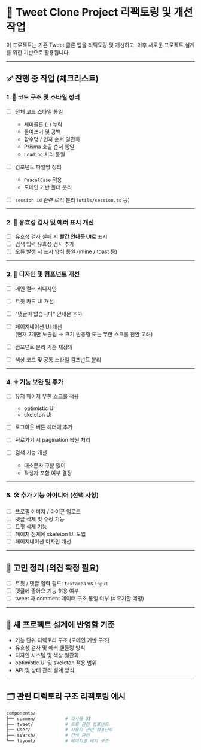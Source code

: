 # 📌 Tweet Clone Project 리팩토링 및 개선 작업

이 프로젝트는 기존 Tweet 클론 앱을 리팩토링 및 개선하고, 이후 새로운 프로젝트 설계를 위한 기반으로 활용됩니다.

---

## ✅ 진행 중 작업 (체크리스트)

### 1. 🔧 코드 구조 및 스타일 정리

- [ ] 전체 코드 스타일 통일

  - 세미콜론 (`;`) 누락
  - 들여쓰기 및 공백
  - 함수명 / 인자 순서 일관화
  - Prisma 호출 순서 통일
  - `Loading` 처리 통일

- [ ] 컴포넌트 파일명 정리

  - `PascalCase` 적용
  - 도메인 기반 폴더 분리

- [ ] `session id` 관련 로직 분리 (`utils/session.ts` 등)

---

### 2. 🧩 유효성 검사 및 에러 표시 개선

- [ ] 유효성 검사 실패 시 **빨간 안내문 UI**로 표시
- [ ] 검색 입력 유효성 검사 추가
- [ ] 오류 발생 시 표시 방식 통일 (inline / toast 등)

---

### 3. 🎨 디자인 및 컴포넌트 개선

- [ ] 메인 컬러 리디자인
- [ ] 트윗 카드 UI 개선
- [ ] "댓글이 없습니다" 안내문 추가
- [ ] 페이지네이션 UI 개선  
      (현재 2개만 노출됨 → 크기 반응형 또는 무한 스크롤 전환 고려)

- [ ] 컴포넌트 분리 기준 재정의
- [ ] 색상 코드 및 공통 스타일 컴포넌트 분리

---

### 4. ➕ 기능 보완 및 추가

- [ ] 유저 페이지 무한 스크롤 적용

  - optimistic UI
  - skeleton UI

- [ ] 로그아웃 버튼 헤더에 추가
- [ ] 뒤로가기 시 pagination 복원 처리

- [ ] 검색 기능 개선
  - 대소문자 구분 없이
  - 작성자 포함 여부 결정

---

### 5. 🛠️ 추가 기능 아이디어 (선택 사항)

- [ ] 프로필 이미지 / 아이콘 업로드
- [ ] 댓글 삭제 및 수정 기능
- [ ] 트윗 삭제 기능
- [ ] 페이지 전체에 skeleton UI 도입
- [ ] 페이지네이션 디자인 개선

---

## 🤔 고민 정리 (의견 확정 필요)

- [ ] 트윗 / 댓글 입력 필드: `textarea` vs `input`
- [ ] 댓글에 좋아요 기능 허용 여부
- [ ] tweet 과 comment 데이터 구조 통일 여부 (`X` 유지할 예정)

---

## 🧱 새 프로젝트 설계에 반영할 기준

- 기능 단위 디렉토리 구조 (도메인 기반 구조)
- 유효성 검사 및 에러 핸들링 방식
- 디자인 시스템 및 색상 일관화
- optimistic UI 및 skeleton 적용 범위
- API 및 상태 관리 설계 방식

---

## 🗂 관련 디렉토리 구조 리팩토링 예시

```bash
components/
├── common/           # 재사용 UI
├── tweet/            # 트윗 관련 컴포넌트
├── user/             # 사용자 관련 컴포넌트
├── search/           # 검색 관련
└── layout/           # 페이지별 배치 구조
```
